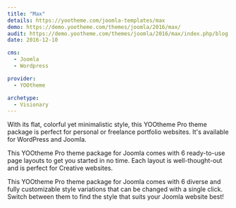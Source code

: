 ```yaml
---
title: "Max"
details: https://yootheme.com/joomla-templates/max
demo: https://demo.yootheme.com/themes/joomla/2016/max/
audit: https://demo.yootheme.com/themes/joomla/2016/max/index.php/blog
date: 2016-12-10

cms: 
  - Joomla
  - Wordpress

provider:
  - YOOtheme

archetype:
  - Visionary
---
```


With its flat, colorful yet minimalistic style, this YOOtheme Pro theme package is perfect for personal or freelance portfolio websites. It's available for WordPress and Joomla.

This YOOtheme Pro theme package for Joomla comes with 6 ready-to-use page layouts to get you started in no time. Each layout is well-thought-out and is perfect for Creative websites.

This YOOtheme Pro theme package for Joomla comes with 6 diverse and fully customizable style variations that can be changed with a single click. Switch between them to find the style that suits your Joomla website best!
